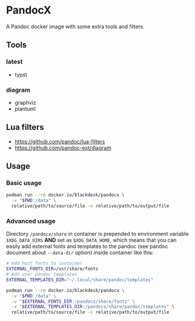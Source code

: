 # PandocX

A Pandoc docker image with some extra tools and filters.

## Tools

### latest

- typst

### diagram

- graphviz
- plantuml

## Lua filters

- https://github.com/pandoc/lua-filters
- https://github.com/pandoc-ext/diagram

## Usage

### Basic usage

```bash
podman run --rm docker.io/blackdesk/pandocx \
  -v "$PWD:/data" \
  relative/path/to/source/file -o relative/path/to/output/file
```

### Advanced usage

Directory `/pandocx/share` in container is
prepended to environment variable `$XDG_DATA_DIRS`
**AND** set as `$XDG_DATA_HOME`,
which means that you can easily add external fonts and templates
to the pandoc (see pandoc document about `--data-dir` option)
inside container like this:

```bash
# Add host fonts to container
EXTERNAL_FONTS_DIR=/usr/share/fonts
# Add user pandoc templates
EXTERNAL_TEMPLATES_DIR="~/.local/share/pandoc/templates"

podman run --rm docker.io/blackdesk/pandocx \
  -v "$PWD:/data" \
  -v "$EXTERNAL_FONTS_DIR:/pandocx/share/fonts" \
  -v "$EXTERNAL_TEMPLATES_DIR:/pandocx/share/pandoc/templates" \
  relative/path/to/source/file -o relative/path/to/output/file
```
